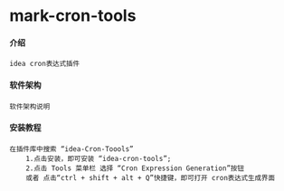 # mark-cron-tools

#### 介绍
    idea cron表达式插件
#### 软件架构
    软件架构说明
#### 安装教程
    在插件库中搜索 “idea-Cron-Toools” 
        1.点击安装，即可安装 “idea-cron-tools”;
        2.点击 Tools 菜单栏 选择 “Cron Expression Generation”按钮
        或者 点击“ctrl + shift + alt + Q”快捷键，即可打开 cron表达式生成界面



